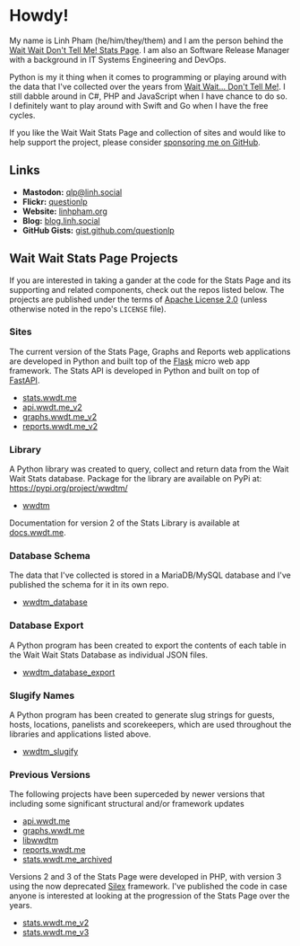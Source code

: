 # Howdy!

My name is Linh Pham (he/him/they/them) and I am the person behind the [Wait Wait Don't Tell Me! Stats Page](https://stats.wwdt.me). I am also an Software Release Manager with a background in IT Systems Engineering and DevOps.

Python is my it thing when it comes to programming or playing around with the data that I've collected over the years from [Wait Wait... Don't Tell Me!](https://waitwait.npr.org). I still dabble around in C#, PHP and JavaScript when I have chance to do so. I definitely want to play around with Swift and Go when I have the free cycles.

If you like the Wait Wait Stats Page and collection of sites and would like to help support the project, please consider [sponsoring me on GitHub](https://github.com/sponsors/questionlp).

## Links

 * **Mastodon:** [qlp@linh.social](https://linh.social/@qlp)
 * **Flickr:** [questionlp](https://www.flickr.com/photos/questionlp)
 * **Website:** [linhpham.org](https://linhpham.org)
 * **Blog:** [blog.linh.social](https://blog.linh.social)
 * **GitHub Gists:** [gist.github.com/questionlp](https://gist.github.com/questionlp)

## Wait Wait Stats Page Projects

If you are interested in taking a gander at the code for the Stats Page and its supporting and related components, check out the repos listed below. The projects are published under the terms of [Apache License 2.0](https://www.apache.org/licenses/LICENSE-2.0) (unless otherwise noted in the repo's `LICENSE` file).

### Sites

The current version of the Stats Page, Graphs and Reports web applications are developed in Python and built top of the [Flask](https://github.com/pallets/flask) micro web app framework. The Stats API is developed in Python and built on top of [FastAPI](http://fastapi.tiangolo.com).

 * [stats.wwdt.me](https://github.com/questionlp/stats.wwdt.me)
 * [api.wwdt.me_v2](https://github.com/questionlp/api.wwdt.me_v2)
 * [graphs.wwdt.me_v2](https://github.com/questionlp/graphs.wwdt.me_v2)
 * [reports.wwdt.me_v2](https://github.com/questionlp/reports.wwdt.me_v2)

### Library

A Python library was created to query, collect and return data from the Wait Wait Stats database. Package for the library are available on PyPi at: <https://pypi.org/project/wwdtm/>

 * [wwdtm](https://github.com/questionlp/wwdtm)

Documentation for version 2 of the Stats Library is available at [docs.wwdt.me](https://docs.wwdt.me).

### Database Schema

The data that I've collected is stored in a MariaDB/MySQL database and I've published the schema for it in its own repo.

 * [wwdtm_database](https://github.com/questionlp/wwdtm_database)

### Database Export

A Python program has been created to export the contents of each table in the Wait Wait Stats Database as individual JSON files.

 * [wwdtm_database_export](https://github.com/questionlp/wwdtm_database_export)

### Slugify Names

A Python program has been created to generate slug strings for guests, hosts, locations, panelists and scorekeepers, which are used throughout the libraries and applications listed above.

 * [wwdtm_slugify](http://github.com/questionlp/wwdtm_slugify)

### Previous Versions

The following projects have been superceded by newer versions that including some significant structural and/or framework updates

 * [api.wwdt.me](https://github.com/questionlp/api.wwdt.me)
 * [graphs.wwdt.me](https://github.com/questionlp/graphs.wwdt.me)
 * [libwwdtm](https://github.com/questionlp/libwwdtm)
 * [reports.wwdt.me](https://github.com/questionlp/reports.wwdt.me)
 * [stats.wwdt.me_archived](https://github.com/questionlp/stats.wwdt.me_archived)
 
Versions 2 and 3 of the Stats Page were developed in PHP, with version 3 using the now deprecated [Silex](https://github.com/silexphp/Silex) framework. I've published the code in case anyone is interested at looking at the progression of the Stats Page over the years.

 * [stats.wwdt.me_v2](https://github.com/questionlp/stats.wwdt.me_v2)
 * [stats.wwdt.me_v3](https://github.com/questionlp/stats.wwdt.me_v3)
